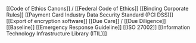 
[[Code of Ethics Canons]] / [[Federal Code of Ethics]]
[[Binding Corporate Rules]]
[[Payment Card Industry Data Security Standard (PCI DSS)]]
[[Export of encryption software]]
[[Due Care]] / [[Due Diligence]]
[[Baseline]]
[[Emergency Response Guideline]]
[[ISO 27002]]
[[Information Technology Infrastructure Library (ITIL)]]

